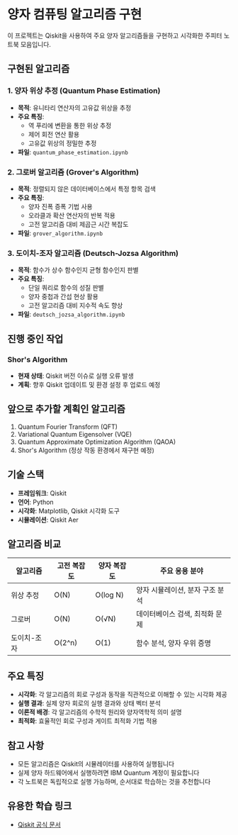 # 양자 컴퓨팅 알고리즘 구현

이 프로젝트는 Qiskit을 사용하여 주요 양자 알고리즘들을 구현하고 시각화한 주피터 노트북 모음입니다.

## 구현된 알고리즘

### 1. 양자 위상 추정 (Quantum Phase Estimation)
- **목적**: 유니타리 연산자의 고유값 위상을 추정
- **주요 특징**:
  - 역 푸리에 변환을 통한 위상 추정
  - 제어 회전 연산 활용
  - 고유값 위상의 정밀한 추정
- **파일**: `quantum_phase_estimation.ipynb`

### 2. 그로버 알고리즘 (Grover's Algorithm)
- **목적**: 정렬되지 않은 데이터베이스에서 특정 항목 검색
- **주요 특징**:
  - 양자 진폭 증폭 기법 사용
  - 오라클과 확산 연산자의 반복 적용
  - 고전 알고리즘 대비 제곱근 시간 복잡도
- **파일**: `grover_algorithm.ipynb`

### 3. 도이치-조자 알고리즘 (Deutsch-Jozsa Algorithm)
- **목적**: 함수가 상수 함수인지 균형 함수인지 판별
- **주요 특징**:
  - 단일 쿼리로 함수의 성질 판별
  - 양자 중첩과 간섭 현상 활용
  - 고전 알고리즘 대비 지수적 속도 향상
- **파일**: `deutsch_jozsa_algorithm.ipynb`

## 진행 중인 작업

### Shor's Algorithm
- **현재 상태**: Qiskit 버전 이슈로 실행 오류 발생
- **계획**: 향후 Qiskit 업데이트 및 환경 설정 후 업로드 예정

## 앞으로 추가할 계획인 알고리즘

1. Quantum Fourier Transform (QFT)
2. Variational Quantum Eigensolver (VQE)
3. Quantum Approximate Optimization Algorithm (QAOA)
4. Shor's Algorithm (정상 작동 환경에서 재구현 예정)

## 기술 스택

- **프레임워크**: Qiskit
- **언어**: Python
- **시각화**: Matplotlib, Qiskit 시각화 도구
- **시뮬레이션**: Qiskit Aer


## 알고리즘 비교

| 알고리즘 | 고전 복잡도 | 양자 복잡도 | 주요 응용 분야 |
|---------|------------|------------|---------------|
| 위상 추정 | O(N) | O(log N) | 양자 시뮬레이션, 분자 구조 분석 |
| 그로버 | O(N) | O(√N) | 데이터베이스 검색, 최적화 문제 |
| 도이치-조자 | O(2^n) | O(1) | 함수 분석, 양자 우위 증명 |

## 주요 특징

- **시각화**: 각 알고리즘의 회로 구성과 동작을 직관적으로 이해할 수 있는 시각화 제공
- **실행 결과**: 실제 양자 회로의 실행 결과와 상태 벡터 분석
- **이론적 배경**: 각 알고리즘의 수학적 원리와 양자역학적 의미 설명
- **최적화**: 효율적인 회로 구성과 게이트 최적화 기법 적용

## 참고 사항

- 모든 알고리즘은 Qiskit의 시뮬레이터를 사용하여 실행됩니다
- 실제 양자 하드웨어에서 실행하려면 IBM Quantum 계정이 필요합니다
- 각 노트북은 독립적으로 실행 가능하며, 순서대로 학습하는 것을 추천합니다

## 유용한 학습 링크

- [Qiskit 공식 문서](https://qiskit.org/documentation/)